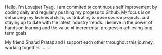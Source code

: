 Hello, I'm Lovejeet Tyagi. I am commited to continuous self improvement by coding daily and regularly pushing my progess to Github.
My focus is on enhancing my technical skills, contributing to open source projects, and staying up to date with the latest industry trends.
I believe in the power of hands on learning and the value of incremental progressin achieving long term goals.

My friend Sharad Pratap and I support each other throughout this journey, working together.........
